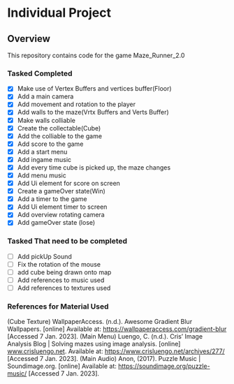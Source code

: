 # Individual Project

## Overview ##
This repository contains code for the game Maze_Runner_2.0

### Tasked Completed
- [x] Make use of Vertex Buffers and vertices buffer(Floor)
- [x] Add a main camera
- [x] Add movement and rotation to the player
- [x] Add walls to the maze(Vrtx Buffers and Verts Buffer)
- [x] Make walls colliable
- [x] Create the collectable(Cube)
- [x] Add the colliable to the game
- [x] Add score to the game
- [x] Add a start menu
- [x] Add ingame music
- [x] Add every time cube is picked up, the maze changes
- [x] Add menu music
- [x] Add Ui element for score on screen
- [x] Create a gameOver state(Win)
- [x] Add a timer to the game
- [x] Add Ui element timer to screen
- [x] Add overview rotating camera
- [x] Add gameOver state (lose)

### Tasked That need to be completed
- [ ] Add pickUp Sound
- [ ] Fix the rotation of the mouse
- [ ] add cube being drawn onto map
- [ ] Add references to music used
- [ ] Add references to textures used

### References for Material Used
(Cube Texture)
WallpaperAccess. (n.d.). Awesome Gradient Blur Wallpapers. [online] Available at: https://wallpaperaccess.com/gradient-blur [Accessed 7 Jan. 2023].
(Main Menu)
Luengo, C. (n.d.). Cris’ Image Analysis Blog | Solving mazes using image analysis. [online] www.crisluengo.net. Available at: https://www.crisluengo.net/archives/277/ [Accessed 7 Jan. 2023].
(Main Audio)
Anon, (2017). Puzzle Music | Soundimage.org. [online] Available at: https://soundimage.org/puzzle-music/ [Accessed 7 Jan. 2023].

‌



‌


